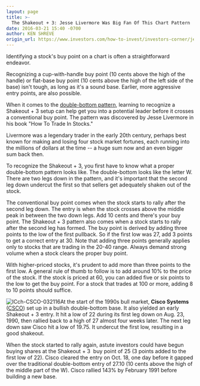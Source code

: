 ```yaml
---
layout: page
title: >-
  The Shakeout + 3: Jesse Livermore Was Big Fan Of This Chart Pattern
date: 2016-03-21 15:40 -0700
author: KEN SHREVE
origin_url: https://www.investors.com/how-to-invest/investors-corner/jesse-livermore-was-a-big-fan-of-this-chart-pattern/
---
```


Identifying a stock's buy point on a chart is often a straightforward endeavor.

Recognizing a cup-with-handle buy point (10 cents above the high of the handle) or flat-base buy point (10 cents above the high of the left side of the base) isn't tough, as long as it's a sound base. Earlier, more aggressive entry points, are also possible.

When it comes to the [double-bottom pattern](https://www.investors.com/how-to-invest/investors-corner/double-bottoms-make-sure-the-second-leg-undercuts-the-first/), learning to recognize a Shakeout + 3 setup can help get you into a potential leader before it crosses a conventional buy point. The pattern was discovered by Jesse Livermore in his book "How To Trade In Stocks."

Livermore was a legendary trader in the early 20th century, perhaps best known for making and losing four stock market fortunes, each running into the millions of dollars at the time -- a huge sum now and an even bigger sum back then.

To recognize the Shakeout + 3, you first have to know what a proper double-bottom pattern looks like. The double-bottom looks like the letter W. There are two legs down in the pattern, and it's important that the second leg down undercut the first so that sellers get adequately shaken out of the stock.

The conventional buy point comes when the stock starts to rally after the second leg down. The entry is when the stock crosses above the middle peak in between the two down legs. Add 10 cents and there's your buy point. The Shakeout + 3 pattern also comes when a stock starts to rally after the second leg has formed. The buy point is derived by adding three points to the low of the first pullback. So if the first low was 27, add 3 points to get a correct entry at 30. Note that adding three points generally applies only to stocks that are trading in the 20-40 range. Always demand strong volume when a stock clears the proper buy point.

With higher-priced stocks, it's prudent to add more than three points to the first low. A general rule of thumb to follow is to add around 10% to the price of the stock. If the stock is priced at 60, you can added five or six points to the low to get the buy point. For a stock that trades at 100 or more, adding 8 to 10 points should suffice.

![ICch-CSCO-032116](https://www.investors.com/wp-content/uploads/2016/03/ICch-CSCO-032116-300x168.jpg)At the start of the 1990s bull market, **Cisco Systems** ([CSCO](https://research.investors.com/quote.aspx?symbol=CSCO)) set up in a bullish double-bottom base. It also yielded an early Shakeout + 3 entry. It hit a low of 22 during its first leg down on Aug. 23, 1990, then rallied back to a high of 27 almost four weeks later. The next leg down saw Cisco hit a low of 19.75. It undercut the first low, resulting in a good shakeout.

When the stock started to rally again, astute investors could have begun buying shares at the Shakeout + 3  buy point of 25 (3 points added to the first low of 22). Cisco cleared the entry on Oct. 18, one day before it gapped over the traditional double-bottom entry of 27.10 (10 cents above the high of the middle part of the W). Cisco rallied 143% by February 1991 before building a new base.

